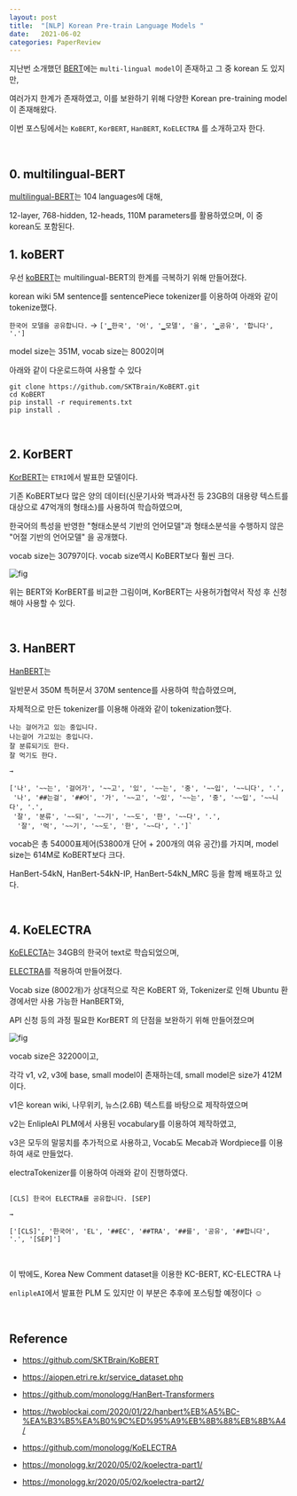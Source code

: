 ```yaml
---
layout: post
title:  "[NLP] Korean Pre-train Language Models "
date:   2021-06-02
categories: PaperReview
---
```


지난번 소개했던 [BERT]()에는 `multi-lingual model`이 존재하고 그 중 korean 도 있지만,

여러가지 한계가 존재하였고, 이를 보완하기 위해 다양한 Korean pre-training model이 존재해왔다.

이번 포스팅에서는  `KoBERT`, `KorBERT`, `HanBERT`, `KoELECTRA` 를 소개하고자 한다.


<br>

## 0. multilingual-BERT

[multilingual-BERT](https://github.com/google-research/bert/blob/master/multilingual.md)는 104 languages에 대해,

12-layer, 768-hidden, 12-heads, 110M parameters를 활용하였으며, 이 중 korean도 포함된다.




## 1. koBERT

우선 [koBERT](https://github.com/SKTBrain/KoBERT)는 multilingual-BERT의 한계를 극복하기 위해 만들어졌다.

korean wiki 5M sentence를 sentencePiece tokenizer를 이용하여 아래와 같이 tokenize했다.


`한국어 모델을 공유합니다.` → `['▁한국', '어', '▁모델', '을', '▁공유', '합니다', '.']`


model size는 351M, vocab size는 8002이며

아래와 같이 다운로드하여 사용할 수 있다

```
git clone https://github.com/SKTBrain/KoBERT.git
cd KoBERT
pip install -r requirements.txt
pip install .
```

<br>

## 2. KorBERT

[KorBERT](https://aiopen.etri.re.kr/service_dataset.php)는 `ETRI`에서 발표한 모델이다.


기존 KoBERT보다 많은 양의 데이터(신문기사와 백과사전 등 23GB의 대용량 텍스트를 대상으로 47억개의 형태소)를 사용하여 학습하였으며,

한국어의 특성을 반영한 "형태소분석 기반의 언어모델"과 형태소분석을 수행하지 않은 "어절 기반의 언어모델" 을 공개했다.

vocab size는 30797이다. vocab size역시 KoBERT보다 훨씬 크다.

![fig](https://aiopen.etri.re.kr/images/bert.jpg)


위는 BERT와 KorBERT를 비교한 그림이며, KorBERT는 사용허가협약서 작성 후 신청해야 사용할 수 있다.

<br>

## 3. HanBERT

[HanBERT](https://github.com/monologg/HanBert-Transformers)는


일반문서 350M 특허문서 370M sentence를 사용하여 학습하였으며,

자체적으로 만든 tokenizer를 이용해 아래와 같이 tokenization했다.

```
나는 걸어가고 있는 중입니다.
나는걸어 가고있는 중입니다.
잘 분류되기도 한다.
잘 먹기도 한다.

→

['나', '~~는', '걸어가', '~~고', '있', '~~는', '중', '~~입', '~~니다', '.',
 '나', '##는걸', '##어', '가', '~~고', '~있', '~~는', '중', '~~입', '~~니다', '.',
 '잘', '분류', '~~되', '~~기', '~~도', '한', '~~다', '.',
  '잘', '먹', '~~기', '~~도', '한', '~~다', '.']`

```

vocab은 총 54000표제어(53800개 단어 + 200개의 여유 공간)를 가지며, model size는 614M로 KoBERT보다 크다.

HanBert-54kN, HanBert-54kN-IP, HanBert-54kN_MRC 등을 함께 배포하고 있다.

<br>

## 4. KoELECTRA

[KoELECTA](https://github.com/monologg/KoELECTRA)는 34GB의 한국어 text로 학습되었으며,

[ELECTRA](https://openreview.net/pdf?id=r1xMH1BtvB)를 적용하여 만들어졌다.

Vocab size (8002개)가 상대적으로 작은 KoBERT	와, 	Tokenizer로 인해 Ubuntu 환경에서만 사용 가능한 HanBERT와,

API 신청 등의 과정 필요한 KorBERT 의 단점을 보완하기 위해 만들어졌으며

![fig](https://user-images.githubusercontent.com/28896432/80024445-0f444e00-851a-11ea-9137-9da2abfd553d.png)

vocab size은 32200이고,

각각 v1, v2, v3에 base, small model이 존재하는데, small model은 size가 412M 이다.

v1은 korean wiki, 나무위키, 뉴스(2.6B) 텍스트를 바탕으로 제작하였으며

v2는 EnlipleAI PLM에서 사용된 vocabulary를 이용하여 제작하였고,

v3은 모두의 말뭉치를 추가적으로 사용하고, Vocab도 Mecab과 Wordpiece를 이용하여 새로 만들었다.


electraTokenizer를 이용하여 아래와 같이 진행하였다.


```

[CLS] 한국어 ELECTRA를 공유합니다. [SEP]

→

['[CLS]', '한국어', 'EL', '##EC', '##TRA', '##를', '공유', '##합니다', '.', '[SEP]']

```


<br>

이 밖에도, Korea New Comment dataset을 이용한 KC-BERT, KC-ELECTRA 나

`enlipleAI`에서 발표한 PLM 도 있지만 이 부분은 추후에 포스팅할 예정이다 ☺️


<br>


## Reference


- https://github.com/SKTBrain/KoBERT

- https://aiopen.etri.re.kr/service_dataset.php

- https://github.com/monologg/HanBert-Transformers

- https://twoblockai.com/2020/01/22/hanbert%EB%A5%BC-%EA%B3%B5%EA%B0%9C%ED%95%A9%EB%8B%88%EB%8B%A4/

- https://github.com/monologg/KoELECTRA

- https://monologg.kr/2020/05/02/koelectra-part1/

- https://monologg.kr/2020/05/02/koelectra-part2/


<br>
